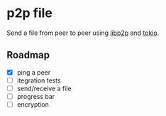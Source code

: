 # p2p file

Send a file from peer to peer using [libp2p](https://docs.rs/libp2p/0.50.0/libp2p/tutorials/index.html)
and [tokio](https://tokio.rs/tokio/tutorial).

## Roadmap

- [x] ping a peer
- [ ] itegration tests
- [ ] send/receive a file
- [ ] progress bar
- [ ] encryption
